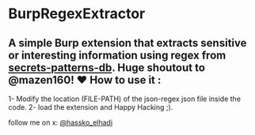 # BurpRegexExtractor
A simple Burp extension that extracts sensitive or interesting information using regex from [secrets-patterns-db](https://github.com/mazen160/secrets-patterns-db). Huge shoutout to @mazen160! ❤️
How to use it :
---------------

1- Modify the location (FILE-PATH) of the json-regex json file inside the code.
2- load the extension and Happy Hacking ;).




follow me on x: [@hassko_elhadi](https://x.com/hassko_elhadi)
